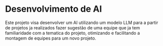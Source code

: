 # Desenvolvimento de AI

Este projeto visa desenvolver um AI utilizando um modelo LLM para a partir de projetos ja realizados fazer sugestão de uma equipe que ja tem familiaridade com a tematica do projeto, otimizando e facilitando a montagem de equipes para um novo projeto.
